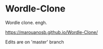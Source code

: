 # Wordle-Clone
Wordle clone. engh.

https://marouanosb.github.io/Wordle-Clone/

Edits are on 'master' branch
